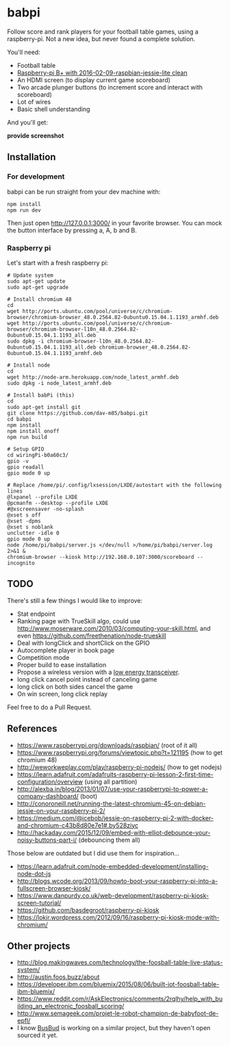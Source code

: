 # babpi
Follow score and rank players for your football table games, using a raspberry-pi. Not a new idea, but never found a complete solution.

You'll need:
* Football table
* [Raspberry-pi B+ with 2016-02-09-raspbian-jessie-lite clean](https://www.raspberrypi.org/downloads/raspbian)
* An HDMI screen (to display current game scoreboard)
* Two arcade plunger buttons (to increment score and interact with scoreboard)
* Lot of wires
* Basic shell understanding

And you'll get:

__provide screenshot__

## Installation
### For development
babpi can be run straight from your dev machine with:

    npm install
    npm run dev

Then just open http://127.0.0.1:3000/ in your favorite browser. You can mock the button interface by pressing a, A, b and B.


### Raspberry pi
Let's start with a fresh raspberry pi:

    # Update system
    sudo apt-get update
    sudo apt-get upgrade

    # Install chromium 48
    cd
    wget http://ports.ubuntu.com/pool/universe/c/chromium-browser/chromium-browser_48.0.2564.82-0ubuntu0.15.04.1.1193_armhf.deb
    wget http://ports.ubuntu.com/pool/universe/c/chromium-browser/chromium-browser-l10n_48.0.2564.82-0ubuntu0.15.04.1.1193_all.deb
    sudo dpkg -i chromium-browser-l10n_48.0.2564.82-0ubuntu0.15.04.1.1193_all.deb chromium-browser_48.0.2564.82-0ubuntu0.15.04.1.1193_armhf.deb

    # Install node
    cd
    wget http://node-arm.herokuapp.com/node_latest_armhf.deb
    sudo dpkg -i node_latest_armhf.deb

    # Install babPi (this)
    cd
    sudo apt-get install git
    git clone https://github.com/dav-m85/babpi.git
    cd babpi
    npm install
    npm install onoff
    npm run build

    # Setup GPIO
    cd wiringPi-b0a60c3/
    gpio -v
    gpio readall
    gpio mode 0 up

    # Replace /home/pi/.config/lxsession/LXDE/autostart with the following lines
    @lxpanel --profile LXDE
    @pcmanfm --desktop --profile LXDE
    #@xscreensaver -no-splash
    @xset s off
    @xset -dpms
    @xset s noblank
    unclutter -idle 0
    gpio mode 0 up
    node /home/pi/babpi/server.js </dev/null >/home/pi/babpi/server.log 2>&1 &
    chromium-browser --kiosk http://192.168.0.107:3000/scoreboard --incognito

## TODO
There's still a few things I would like to improve:

* Stat endpoint
* Ranking page with TrueSkill algo, could use http://www.moserware.com/2010/03/computing-your-skill.html, and even https://github.com/freethenation/node-trueskill
* Deal with longClick and shortClick on the GPIO
* Autocomplete player in book page
* Competition mode
* Proper build to ease installation
* Propose a wireless version with a [low energy transceiver](http://www.miniinthebox.com/nrf24l01-2-4ghz-wireless-transceiver-module-for-arduino_p903473.html). 
* long click cancel point instead of canceling game
* long click on both sides cancel the game
* On win screen, long click replay

Feel free to do a Pull Request.


## References
* https://www.raspberrypi.org/downloads/raspbian/ (root of it all)
* https://www.raspberrypi.org/forums/viewtopic.php?t=121195 (how to get chromium 48)
* http://weworkweplay.com/play/raspberry-pi-nodejs/ (how to get nodejs)
* https://learn.adafruit.com/adafruits-raspberry-pi-lesson-2-first-time-configuration/overview (using all partition)
* http://alexba.in/blog/2013/01/07/use-your-raspberrypi-to-power-a-company-dashboard/ (boot)
* http://conoroneill.net/running-the-latest-chromium-45-on-debian-jessie-on-your-raspberry-pi-2/
* https://medium.com/@icebob/jessie-on-raspberry-pi-2-with-docker-and-chromium-c43b8d80e7e1#.by528ziyc
* http://hackaday.com/2015/12/09/embed-with-elliot-debounce-your-noisy-buttons-part-i/ (debouncing them all)

Those below are outdated but I did use them for inspiration...

* https://learn.adafruit.com/node-embedded-development/installing-node-dot-js
* http://blogs.wcode.org/2013/09/howto-boot-your-raspberry-pi-into-a-fullscreen-browser-kiosk/
* https://www.danpurdy.co.uk/web-development/raspberry-pi-kiosk-screen-tutorial/
* https://github.com/basdegroot/raspberry-pi-kiosk
* https://lokir.wordpress.com/2012/09/16/raspberry-pi-kiosk-mode-with-chromium/


## Other projects
* http://blog.makingwaves.com/technology/the-foosball-table-live-status-system/
* http://austin.foos.buzz/about
* https://developer.ibm.com/bluemix/2015/08/06/built-iot-foosball-table-ibm-bluemix/
* https://www.reddit.com/r/AskElectronics/comments/2rqlhy/help_with_building_an_electronic_foosball_scoring/
* http://www.semageek.com/projet-le-robot-champion-de-babyfoot-de-epfl/
* I know [BusBud](https://github.com/busbud) is working on a similar project, but they haven't open sourced it yet.
